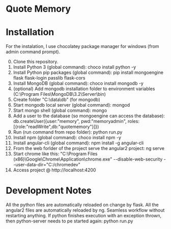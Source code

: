 
# Quote Memory

# Installation

For the instalation, I use chocolatey package manager for windows (from admin command prompt).

0. Clone this repository.
1. Install Python 3 (global command): choco install python -y
2. Install Python pip packages (global command): pip install mongoengine flask flask-login passlib flask-cors
3. Install MongoDB (global command): choco install mongodb -y
4. (optional) Add mongodb installation folder to environment variables (C:\Program Files\MongoDB\3.2\Server\bin)
5. Create folder "C:\data\db" (for mongodb)
6. Start mongodb local server (global command): mongod
7. Start mongo shell (global command): mongo
8. Add a user to the database (so mongoengine can access the database): db.createUser({user:"memory", pwd:"memoryadmin", roles:[{role:"readWrite",db:"quotememory"}]})
9. Run (run command from repo folder): python run.py
10. Install npm (global command): choco install npm -y
11. Install angular-cli (global command): npm install -g angular-cli
12. From the web forlder of the project serve the angular2 project: ng serve
13. Start chrome like this: "C:\Program Files (x86)\Google\Chrome\Application\chrome.exe" --disable-web-security --user-data-dir="C:/chromedev"
14. Access project @ http://localhost:4200


# Development Notes
All the python files are automatically reloaded on change by flask.
All the angular2 files are automatically reloaded by ng.
Seamless workflow without restarting anything. If python finishes execution with an exception thrown, then python-server needs to pe started again: python run.py